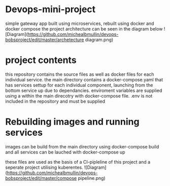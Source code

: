 # Devops-mini-project
simple gateway app built using microservices, rebuilt using docker and docker compose
the project architecture can be seen in the diagram below
![Diagram](https://github.com/michealbmullin/devops-bobsproject/edit/master/archetecture diagram.png)

# project contents
this repository contains the source files as well as docker files for each individual service.
the main directory contains a docker-compose.yaml that has services settup for each individual component, launching from the bottom service up due to dependancies.
enviroment variables are supplied using a within the main direcotry with docker-compose file. .env is not included in the repository and must be supplied

# Rebuilding images and running services
images can be build from the main directory using docker-compose build
and all services can be lauched with docker-compose up

these files are used as the basis of a CI-pipleline of this project and a seperate project utilising kuberentes.
![Diagram](https://github.com/michealbmullin/devops-bobsproject/edit/master/compose pipeline.png)

